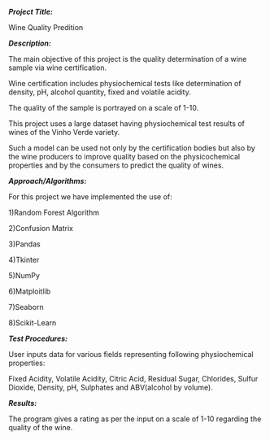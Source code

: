 _**Project Title:**_

Wine Quality Predition



_**Description:**_

The main objective of this project is the quality determination of a wine sample via wine certification.

Wine certification includes physiochemical tests like determination of density, pH, alcohol quantity, 
fixed and volatile acidity.

The quality of the sample is portrayed on a 
scale of 1-10. 

This project uses a large dataset having physiochemical test results of 
wines of the Vinho Verde variety.

Such a model can be used not only by 
the certification bodies but also by the wine producers to improve quality 
based on the physicochemical properties and by the consumers to predict 
the quality of wines.



_**Approach/Algorithms:**_

For this project we have implemented the use of: 

1)Random Forest Algorithm 

2)Confusion Matrix 

3)Pandas 

4)Tkinter 

5)NumPy 

6)Matploitlib 

7)Seaborn

8)Scikit-Learn


_**Test Procedures:**_

User inputs data for various fields representing following 
physiochemical properties: 

Fixed Acidity, Volatile Acidity, Citric Acid, Residual Sugar, Chlorides, 
Sulfur Dioxide, Density, pH, Sulphates and ABV(alcohol by volume). 



_**Results:**_

The program gives a rating as per the input on a scale of 1-10 regarding 
the quality of the wine.
